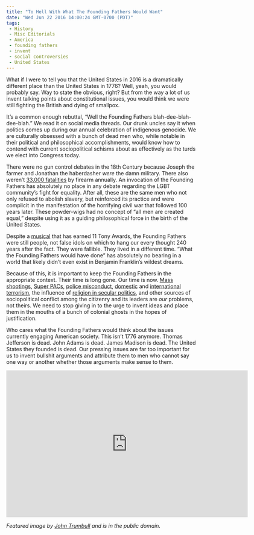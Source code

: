 ```yaml
---
title: "To Hell With What The Founding Fathers Would Want"
date: "Wed Jun 22 2016 14:00:24 GMT-0700 (PDT)"
tags: 
 - History
 - Misc Editorials
 - America
 - founding fathers
 - invent
 - social controversies
 - United States
---
```

<p>What if I were to tell you that the United States in 2016 is a dramatically different place than the United States in 1776? Well, yeah, you would probably say. Way to state the obvious, right? But from the way a lot of us invent talking points about constitutional issues, you would think we were still fighting the British and dying of smallpox.</p><p><!-- Quick Adsense WordPress Plugin: http://quicksense.net/ --></p><p>It&#x2019;s a common enough rebuttal, &#x201C;Well the Founding Fathers blah-dee-blah-dee-blah.&#x201D; We read it on social media threads. Our drunk uncles say it when politics comes up during our annual celebration of indigenous genocide. We are culturally obsessed with a bunch of dead men who, while notable in their political and philosophical accomplishments, would know how to contend with current sociopolitical schisms about as effectively as the turds we elect into Congress today.</p><p>There were no gun control debates in the 18th Century because Joseph the farmer and Jonathan the haberdasher <em>were&#xA0;</em>the damn military. There also weren&#x2019;t <a href="http://www.cnn.com/2015/10/03/us/gun-deaths-united-states/" onclick="__gaTracker(&apos;send&apos;, &apos;event&apos;, &apos;outbound-article&apos;, &apos;http://www.cnn.com/2015/10/03/us/gun-deaths-united-states/&apos;, &apos;33,000 fatalities&apos;);">33,000 fatalities</a> by firearm annually. An invocation of the Founding Fathers has absolutely no place in any debate regarding the LGBT community&#x2019;s fight for equality. After all, these are the same men who not only refused to abolish slavery, but reinforced its practice and were complicit in the manifestation of the horrifying civil war that followed 100 years later. These powder-wigs had no concept of &#x201C;all men are created equal,&#x201D; despite using it as a guiding philosophical force in the birth of the United States.</p><p>Despite a <a href="https://www.washingtonpost.com/entertainment/theater_dance/hamilton-doesnt-hit-a-record-at-the-tonys-but-dominates-the-night/2016/06/12/5f639dd2-30b9-11e6-8758-d58e76e11b12_story.html" onclick="__gaTracker(&apos;send&apos;, &apos;event&apos;, &apos;outbound-article&apos;, &apos;https://www.washingtonpost.com/entertainment/theater_dance/hamilton-doesnt-hit-a-record-at-the-tonys-but-dominates-the-night/2016/06/12/5f639dd2-30b9-11e6-8758-d58e76e11b12_story.html&apos;, &apos;musical&apos;);">musical</a> that has earned 11 Tony Awards, the Founding Fathers were still people, not false idols on which to hang our every thought 240 years after the fact. They were fallible. They lived in a different time. &#x201C;What the Founding Fathers would have done&#x201D; has absolutely no bearing in a world that likely didn&#x2019;t even exist in Benjamin Franklin&#x2019;s wildest dreams.</p><p>Because of this, it is important to keep the Founding Fathers in the appropriate context. Their time is long gone. Our time is now. <a href="http://timelines.latimes.com/deadliest-shooting-rampages/" onclick="__gaTracker(&apos;send&apos;, &apos;event&apos;, &apos;outbound-article&apos;, &apos;http://timelines.latimes.com/deadliest-shooting-rampages/&apos;, &apos;Mass shootings&apos;);">Mass shootings</a>, <a href="http://www.nydailynews.com/news/politics/cheat-sheet-super-pacs-work-controversial-article-1.1005804" onclick="__gaTracker(&apos;send&apos;, &apos;event&apos;, &apos;outbound-article&apos;, &apos;http://www.nydailynews.com/news/politics/cheat-sheet-super-pacs-work-controversial-article-1.1005804&apos;, &apos;Super PACs&apos;);">Super PACs</a>, <a href="https://mic.com/articles/119970/25-actual-facts-about-police-brutality-in-america#.1dtVnvoqI" onclick="__gaTracker(&apos;send&apos;, &apos;event&apos;, &apos;outbound-article&apos;, &apos;https://mic.com/articles/119970/25-actual-facts-about-police-brutality-in-america#.1dtVnvoqI&apos;, &apos;police misconduct&apos;);">police misconduct</a>, <a href="http://www.alternet.org/tea-party-and-right/10-worst-terror-attacks-extreme-christians-and-far-right-white-men" onclick="__gaTracker(&apos;send&apos;, &apos;event&apos;, &apos;outbound-article&apos;, &apos;http://www.alternet.org/tea-party-and-right/10-worst-terror-attacks-extreme-christians-and-far-right-white-men&apos;, &apos;domestic&apos;);">domestic</a> and <a href="http://www.theatlantic.com/magazine/archive/2015/03/what-isis-really-wants/384980/" onclick="__gaTracker(&apos;send&apos;, &apos;event&apos;, &apos;outbound-article&apos;, &apos;http://www.theatlantic.com/magazine/archive/2015/03/what-isis-really-wants/384980/&apos;, &apos;international terrorism&apos;);">international terrorism</a>, the influence of <a href="http://www.iep.utm.edu/rel-poli/" onclick="__gaTracker(&apos;send&apos;, &apos;event&apos;, &apos;outbound-article&apos;, &apos;http://www.iep.utm.edu/rel-poli/&apos;, &apos;religion in secular politics&apos;);">religion in secular politics</a>, and other sources of sociopolitical conflict among the citizenry and its leaders are&#xA0;<em>our&#xA0;</em>problems, not theirs. We need to stop giving in to the urge to invent ideas and place them in the mouths of a bunch of colonial ghosts in the hopes of justification.</p><p><!-- Quick Adsense WordPress Plugin: http://quicksense.net/ --></p><p>Who cares what the Founding Fathers would think about the issues currently engaging American society. This isn&#x2019;t 1776 anymore. Thomas Jefferson is dead. John Adams is dead. James Madison is dead. The United States they founded is dead. Our pressing issues are far too important for us to invent bullshit arguments and attribute them to men who cannot say one way or another whether those arguments make sense to them.</p><p><span class="embed-youtube" style="text-align:center; display: block;"><iframe class="youtube-player" type="text/html" width="640" height="390" src="http://www.youtube.com/embed/ZooAJgmA4d4?version=3&amp;rel=1&amp;fs=1&amp;autohide=2&amp;showsearch=0&amp;showinfo=1&amp;iv_load_policy=1&amp;wmode=transparent" allowfullscreen="true" style="border:0;"></iframe></span></p><p><em>Featured image by <a href="https://commons.wikimedia.org/wiki/File:Committee_of_Five,_1776.png" onclick="__gaTracker(&apos;send&apos;, &apos;event&apos;, &apos;outbound-article&apos;, &apos;https://commons.wikimedia.org/wiki/File:Committee_of_Five,_1776.png&apos;, &apos;John Trumbull&apos;);">John Trumbull</a> and is in the public domain.</em></p><div style="font-size:0px;height:0px;line-height:0px;margin:0;padding:0;clear:both"></div>